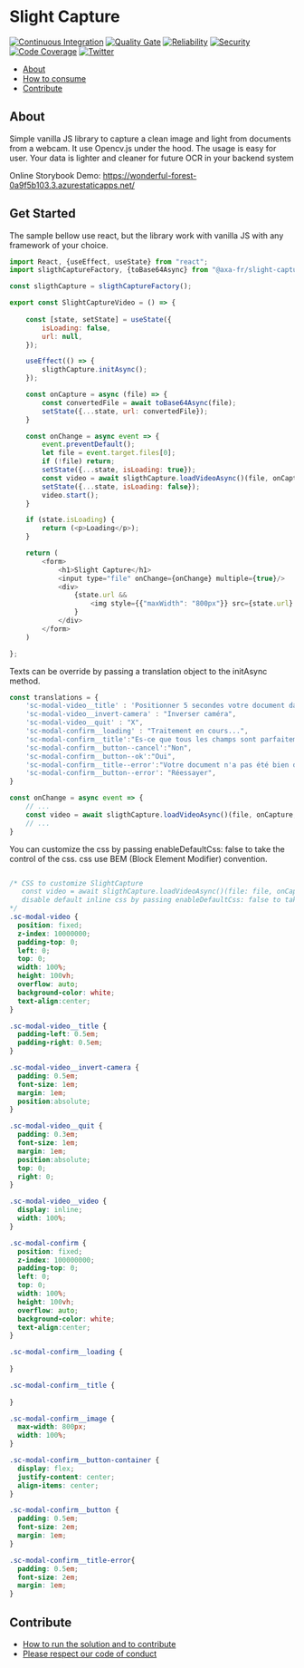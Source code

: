 ﻿# Slight Capture

[![Continuous Integration](https://github.com/AxaGuilDEv/slight-capture/actions/workflows/npm-publish.yml/badge.svg)](https://github.com/AxaGuilDEv/slight-capture/actions/workflows/npm-publish.yml)
[![Quality Gate](https://sonarcloud.io/api/project_badges/measure?project=AxaGuilDEv_slight-capture&metric=alert_status)](https://sonarcloud.io/dashboard?id=AxaGuilDEv_slight-capture) [![Reliability](https://sonarcloud.io/api/project_badges/measure?project=AxaGuilDEv_slight-capture&metric=reliability_rating)](https://sonarcloud.io/component_measures?id=AxaGuilDEv_slight-capture&metric=reliability_rating) [![Security](https://sonarcloud.io/api/project_badges/measure?project=AxaGuilDEv_slight-capture&metric=security_rating)](https://sonarcloud.io/component_measures?id=AxaGuilDEv_slight-capture&metric=security_rating) [![Code Coverage](https://sonarcloud.io/api/project_badges/measure?project=AxaGuilDEv_slight-capture&metric=coverage)](https://sonarcloud.io/component_measures?id=AxaGuilDEv_slight-capture&metric=Coverage) [![Twitter](https://img.shields.io/twitter/follow/GuildDEvOpen?style=social)](https://twitter.com/intent/follow?screen_name=GuildDEvOpen)

- [About](#about)
- [How to consume](#how-to-consume)
- [Contribute](#contribute)

## About

Simple vanilla JS library to capture a clean image and light from documents from a webcam. 
It use Opencv.js under the hood.
The usage is easy for user. Your data is lighter and cleaner for future OCR in your backend system

Online Storybook Demo: https://wonderful-forest-0a9f5b103.3.azurestaticapps.net/

## Get Started

The sample bellow use react, but the library work with vanilla JS with any framework of your choice.

```javascript
import React, {useEffect, useState} from "react";
import sligthCaptureFactory, {toBase64Async} from "@axa-fr/slight-capture";

const sligthCapture = sligthCaptureFactory();

export const SlightCaptureVideo = () => {
    
    const [state, setState] = useState({
        isLoading: false,
        url: null,
    });

    useEffect(() => {
        sligthCapture.initAsync();
    });

    const onCapture = async (file) => {
        const convertedFile = await toBase64Async(file);
        setState({...state, url: convertedFile});
    }

    const onChange = async event => {
        event.preventDefault();
        let file = event.target.files[0];
        if (!file) return;
        setState({...state, isLoading: true});
        const video = await sligthCapture.loadVideoAsync()(file, onCapture);
        setState({...state, isLoading: false});
        video.start();
    }

    if (state.isLoading) {
        return (<p>Loading</p>);
    }

    return (
        <form>
            <h1>Slight Capture</h1>
            <input type="file" onChange={onChange} multiple={true}/>
            <div>
                {state.url &&
                    <img style={{"maxWidth": "800px"}} src={state.url} alt="image found"/>
                }
            </div>
        </form>
    )

};
```

Texts can be override by passing a translation object to the initAsync method.

```javascript
const translations = {
    'sc-modal-video__title' : 'Positionner 5 secondes votre document dans le cadre',
    'sc-modal-video__invert-camera' : "Inverser caméra",
    'sc-modal-video__quit' : "X",
    'sc-modal-confirm__loading' : "Traitement en cours...",
    'sc-modal-confirm__title':"Es-ce que tous les champs sont parfaitement lisibles ?",
    'sc-modal-confirm__button--cancel':"Non",
    'sc-modal-confirm__button--ok':"Oui",
    'sc-modal-confirm__title--error':"Votre document n'a pas été bien détecté, veuillez réessayer",
    'sc-modal-confirm__button--error': "Réessayer",
}

const onChange = async event => {
    // ...
    const video = await sligthCapture.loadVideoAsync()(file, onCapture, true, translations);
    // ...
}

```

You can customize the css by passing enableDefaultCss: false to take the control of the css.
css use BEM (Block Element Modifier) convention. 

```css

/* CSS to customize SlightCapture 
   const video = await sligthCapture.loadVideoAsync()(file: file, onCaptureCallback: onCapture, enableDefaultCss: false);
   disable default inline css by passing enableDefaultCss: false to take the control of the css 
*/
.sc-modal-video {
  position: fixed;
  z-index: 10000000;
  padding-top: 0;
  left: 0;
  top: 0;
  width: 100%;
  height: 100vh;
  overflow: auto;
  background-color: white;
  text-align:center;
}

.sc-modal-video__title {
  padding-left: 0.5em;
  padding-right: 0.5em;
}

.sc-modal-video__invert-camera {
  padding: 0.5em;
  font-size: 1em;
  margin: 1em;
  position:absolute;
}

.sc-modal-video__quit {
  padding: 0.3em;
  font-size: 1em;
  margin: 1em;
  position:absolute; 
  top: 0; 
  right: 0;
}

.sc-modal-video__video {
  display: inline;
  width: 100%;
}

.sc-modal-confirm {
  position: fixed;
  z-index: 100000000;
  padding-top: 0;
  left: 0;
  top: 0;
  width: 100%;
  height: 100vh;
  overflow: auto;
  background-color: white;
  text-align:center;
}

.sc-modal-confirm__loading {
  
}

.sc-modal-confirm__title {
  
}

.sc-modal-confirm__image {
  max-width: 800px;
  width: 100%;
}

.sc-modal-confirm__button-container {
  display: flex;
  justify-content: center;
  align-items: center;
}

.sc-modal-confirm__button {
  padding: 0.5em;
  font-size: 2em;
  margin: 1em;
}

.sc-modal-confirm__title-error{
  padding: 0.5em;
  font-size: 2em;
  margin: 1em;
}

```

## Contribute

- [How to run the solution and to contribute](./CONTRIBUTING.md)
- [Please respect our code of conduct](./CODE_OF_CONDUCT.md)